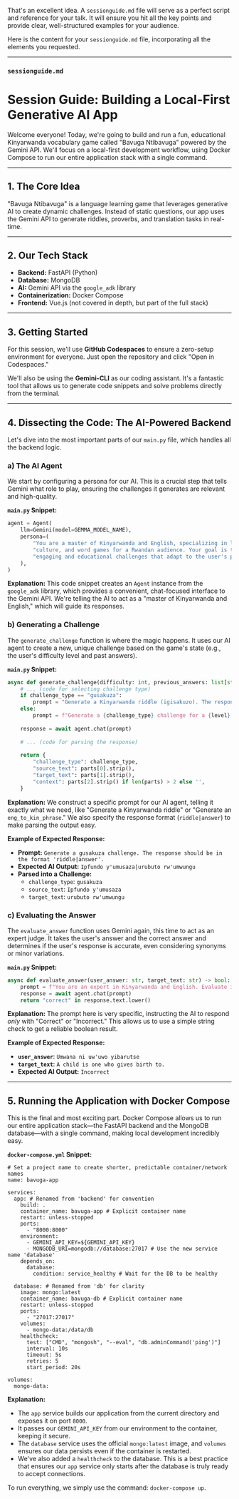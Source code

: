 That's an excellent idea. A `sessionguide.md` file will serve as a perfect script and reference for your talk. It will ensure you hit all the key points and provide clear, well-structured examples for your audience.

Here is the content for your `sessionguide.md` file, incorporating all the elements you requested.

-----

### **`sessionguide.md`**

# Session Guide: Building a Local-First Generative AI App

Welcome everyone\! Today, we're going to build and run a fun, educational Kinyarwanda vocabulary game called "Bavuga Ntibavuga" powered by the Gemini API. We'll focus on a local-first development workflow, using Docker Compose to run our entire application stack with a single command.

-----

## 1\. The Core Idea

"Bavuga Ntibavuga" is a language learning game that leverages generative AI to create dynamic challenges. Instead of static questions, our app uses the Gemini API to generate riddles, proverbs, and translation tasks in real-time.

-----

## 2\. Our Tech Stack

  * **Backend:** FastAPI (Python)
  * **Database:** MongoDB
  * **AI:** Gemini API via the `google_adk` library
  * **Containerization:** Docker Compose
  * **Frontend:** Vue.js (not covered in depth, but part of the full stack)

-----

## 3\. Getting Started

For this session, we'll use **GitHub Codespaces** to ensure a zero-setup environment for everyone. Just open the repository and click "Open in Codespaces."

We'll also be using the **Gemini-CLI** as our coding assistant. It's a fantastic tool that allows us to generate code snippets and solve problems directly from the terminal.

-----

## 4\. Dissecting the Code: The AI-Powered Backend

Let's dive into the most important parts of our `main.py` file, which handles all the backend logic.

### a) The AI Agent

We start by configuring a persona for our AI. This is a crucial step that tells Gemini what role to play, ensuring the challenges it generates are relevant and high-quality.

**`main.py` Snippet:**

```python
agent = Agent(
    llm=Gemini(model=GEMMA_MODEL_NAME),
    persona=(
        "You are a master of Kinyarwanda and English, specializing in linguistics, "
        "culture, and word games for a Rwandan audience. Your goal is to create "
        "engaging and educational challenges that adapt to the user's performance."
    ),
)
```

**Explanation:** This code snippet creates an `Agent` instance from the `google_adk` library, which provides a convenient, chat-focused interface to the Gemini API. We're telling the AI to act as a "master of Kinyarwanda and English," which will guide its responses.

### b) Generating a Challenge

The `generate_challenge` function is where the magic happens. It uses our AI agent to create a new, unique challenge based on the game's state (e.g., the user's difficulty level and past answers).

**`main.py` Snippet:**

```python
async def generate_challenge(difficulty: int, previous_answers: list[str] = None) -> dict:
    # ... (code for selecting challenge type)
    if challenge_type == "gusakuza":
        prompt = "Generate a Kinyarwanda riddle (igisakuzo). The response should be in the format 'riddle|answer'."
    else:
        prompt = f"Generate a {challenge_type} challenge for a {level} user."
        
    response = await agent.chat(prompt)
    
    # ... (code for parsing the response)
    
    return {
        "challenge_type": challenge_type,
        "source_text": parts[0].strip(),
        "target_text": parts[1].strip(),
        "context": parts[2].strip() if len(parts) > 2 else '',
    }
```

**Explanation:** We construct a specific prompt for our AI agent, telling it exactly what we need, like "Generate a Kinyarwanda riddle" or "Generate an `eng_to_kin_phrase`." We also specify the response format (`riddle|answer`) to make parsing the output easy.

**Example of Expected Response:**

  * **Prompt:** `Generate a gusakuza challenge. The response should be in the format 'riddle|answer'.`
  * **Expected AI Output:** `Ipfundo y'umusaza|urubuto rw'umwungu`
  * **Parsed into a Challenge:**
      * `challenge_type`: `gusakuza`
      * `source_text`: `Ipfundo y'umusaza`
      * `target_text`: `urubuto rw'umwungu`

### c) Evaluating the Answer

The `evaluate_answer` function uses Gemini again, this time to act as an expert judge. It takes the user's answer and the correct answer and determines if the user's response is accurate, even considering synonyms or minor variations.

**`main.py` Snippet:**

```python
async def evaluate_answer(user_answer: str, target_text: str) -> bool:
    prompt = f"You are an expert in Kinyarwanda and English. Evaluate if the user's answer '{user_answer}' is a correct and accurate translation of the target text '{target_text}'. Consider common synonyms and minor grammatical variations, but reject answers that are clearly wrong, incomplete, or irrelevant. Respond ONLY with 'Correct' or 'Incorrect'."
    response = await agent.chat(prompt)
    return "correct" in response.text.lower()
```

**Explanation:** The prompt here is very specific, instructing the AI to respond *only* with "Correct" or "Incorrect." This allows us to use a simple string check to get a reliable boolean result.

**Example of Expected Response:**

  * **`user_answer`**: `Umwana ni uw'uwo yibarutse`
  * **`target_text`**: `A child is one who gives birth to.`
  * **Expected AI Output:** `Incorrect`

-----

## 5\. Running the Application with Docker Compose

This is the final and most exciting part. Docker Compose allows us to run our entire application stack—the FastAPI backend and the MongoDB database—with a single command, making local development incredibly easy.

**`docker-compose.yml` Snippet:**

```dockercompose
# Set a project name to create shorter, predictable container/network names
name: bavuga-app

services:
  app: # Renamed from 'backend' for convention
    build: .
    container_name: bavuga-app # Explicit container name
    restart: unless-stopped
    ports:
      - "8000:8000"
    environment:
      - GEMINI_API_KEY=${GEMINI_API_KEY}
      - MONGODB_URI=mongodb://database:27017 # Use the new service name 'database'
    depends_on:
      database:
        condition: service_healthy # Wait for the DB to be healthy

  database: # Renamed from 'db' for clarity
    image: mongo:latest
    container_name: bavuga-db # Explicit container name
    restart: unless-stopped
    ports:
      - "27017:27017"
    volumes:
      - mongo-data:/data/db
    healthcheck:
      test: ["CMD", "mongosh", "--eval", "db.adminCommand('ping')"]
      interval: 10s
      timeout: 5s
      retries: 5
      start_period: 20s

volumes:
  mongo-data:
```

**Explanation:**

  * The `app` service builds our application from the current directory and exposes it on port `8000`.
  * It passes our `GEMINI_API_KEY` from our environment to the container, keeping it secure.
  * The `database` service uses the official `mongo:latest` image, and `volumes` ensures our data persists even if the container is restarted.
  * We've also added a `healthcheck` to the database. This is a best practice that ensures our `app` service only starts after the database is truly ready to accept connections.

To run everything, we simply use the command: `docker-compose up`.